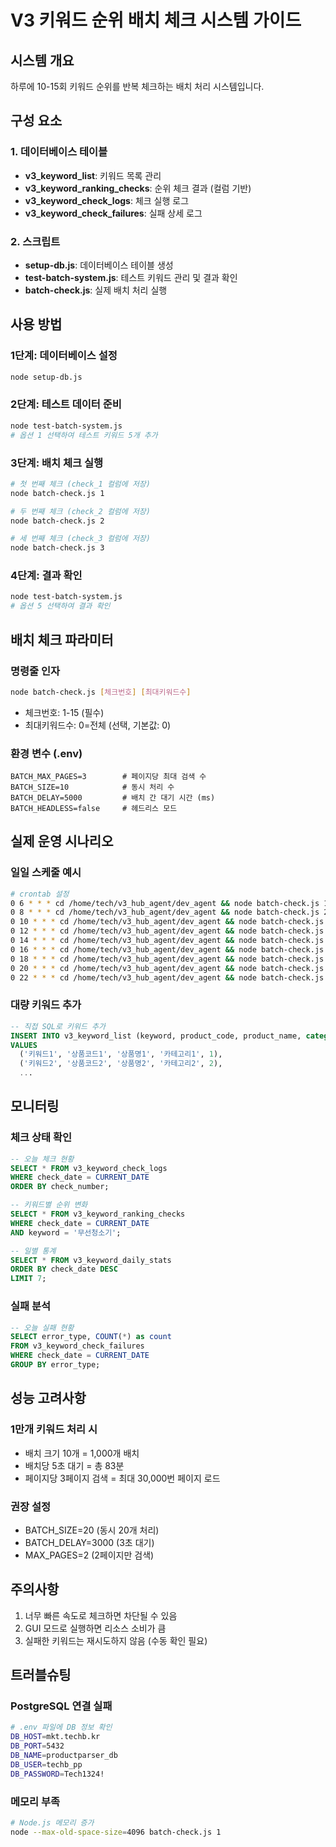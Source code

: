 # V3 키워드 순위 배치 체크 시스템 가이드

## 시스템 개요
하루에 10-15회 키워드 순위를 반복 체크하는 배치 처리 시스템입니다.

## 구성 요소

### 1. 데이터베이스 테이블
- **v3_keyword_list**: 키워드 목록 관리
- **v3_keyword_ranking_checks**: 순위 체크 결과 (컬럼 기반)
- **v3_keyword_check_logs**: 체크 실행 로그
- **v3_keyword_check_failures**: 실패 상세 로그

### 2. 스크립트
- **setup-db.js**: 데이터베이스 테이블 생성
- **test-batch-system.js**: 테스트 키워드 관리 및 결과 확인
- **batch-check.js**: 실제 배치 처리 실행

## 사용 방법

### 1단계: 데이터베이스 설정
```bash
node setup-db.js
```

### 2단계: 테스트 데이터 준비
```bash
node test-batch-system.js
# 옵션 1 선택하여 테스트 키워드 5개 추가
```

### 3단계: 배치 체크 실행
```bash
# 첫 번째 체크 (check_1 컬럼에 저장)
node batch-check.js 1

# 두 번째 체크 (check_2 컬럼에 저장)
node batch-check.js 2

# 세 번째 체크 (check_3 컬럼에 저장)
node batch-check.js 3
```

### 4단계: 결과 확인
```bash
node test-batch-system.js
# 옵션 5 선택하여 결과 확인
```

## 배치 체크 파라미터

### 명령줄 인자
```bash
node batch-check.js [체크번호] [최대키워드수]
```
- 체크번호: 1-15 (필수)
- 최대키워드수: 0=전체 (선택, 기본값: 0)

### 환경 변수 (.env)
```env
BATCH_MAX_PAGES=3        # 페이지당 최대 검색 수
BATCH_SIZE=10            # 동시 처리 수
BATCH_DELAY=5000         # 배치 간 대기 시간 (ms)
BATCH_HEADLESS=false     # 헤드리스 모드
```

## 실제 운영 시나리오

### 일일 스케줄 예시
```bash
# crontab 설정
0 6 * * * cd /home/tech/v3_hub_agent/dev_agent && node batch-check.js 1 >> logs/batch.log
0 8 * * * cd /home/tech/v3_hub_agent/dev_agent && node batch-check.js 2 >> logs/batch.log
0 10 * * * cd /home/tech/v3_hub_agent/dev_agent && node batch-check.js 3 >> logs/batch.log
0 12 * * * cd /home/tech/v3_hub_agent/dev_agent && node batch-check.js 4 >> logs/batch.log
0 14 * * * cd /home/tech/v3_hub_agent/dev_agent && node batch-check.js 5 >> logs/batch.log
0 16 * * * cd /home/tech/v3_hub_agent/dev_agent && node batch-check.js 6 >> logs/batch.log
0 18 * * * cd /home/tech/v3_hub_agent/dev_agent && node batch-check.js 7 >> logs/batch.log
0 20 * * * cd /home/tech/v3_hub_agent/dev_agent && node batch-check.js 8 >> logs/batch.log
0 22 * * * cd /home/tech/v3_hub_agent/dev_agent && node batch-check.js 9 >> logs/batch.log
```

### 대량 키워드 추가
```sql
-- 직접 SQL로 키워드 추가
INSERT INTO v3_keyword_list (keyword, product_code, product_name, category, priority)
VALUES 
  ('키워드1', '상품코드1', '상품명1', '카테고리1', 1),
  ('키워드2', '상품코드2', '상품명2', '카테고리2', 2),
  ...
```

## 모니터링

### 체크 상태 확인
```sql
-- 오늘 체크 현황
SELECT * FROM v3_keyword_check_logs 
WHERE check_date = CURRENT_DATE 
ORDER BY check_number;

-- 키워드별 순위 변화
SELECT * FROM v3_keyword_ranking_checks 
WHERE check_date = CURRENT_DATE
AND keyword = '무선청소기';

-- 일별 통계
SELECT * FROM v3_keyword_daily_stats
ORDER BY check_date DESC
LIMIT 7;
```

### 실패 분석
```sql
-- 오늘 실패 현황
SELECT error_type, COUNT(*) as count
FROM v3_keyword_check_failures
WHERE check_date = CURRENT_DATE
GROUP BY error_type;
```

## 성능 고려사항

### 1만개 키워드 처리 시
- 배치 크기 10개 = 1,000개 배치
- 배치당 5초 대기 = 총 83분
- 페이지당 3페이지 검색 = 최대 30,000번 페이지 로드

### 권장 설정
- BATCH_SIZE=20 (동시 20개 처리)
- BATCH_DELAY=3000 (3초 대기)
- MAX_PAGES=2 (2페이지만 검색)

## 주의사항
1. 너무 빠른 속도로 체크하면 차단될 수 있음
2. GUI 모드로 실행하면 리소스 소비가 큼
3. 실패한 키워드는 재시도하지 않음 (수동 확인 필요)

## 트러블슈팅

### PostgreSQL 연결 실패
```bash
# .env 파일에 DB 정보 확인
DB_HOST=mkt.techb.kr
DB_PORT=5432
DB_NAME=productparser_db
DB_USER=techb_pp
DB_PASSWORD=Tech1324!
```

### 메모리 부족
```bash
# Node.js 메모리 증가
node --max-old-space-size=4096 batch-check.js 1
```